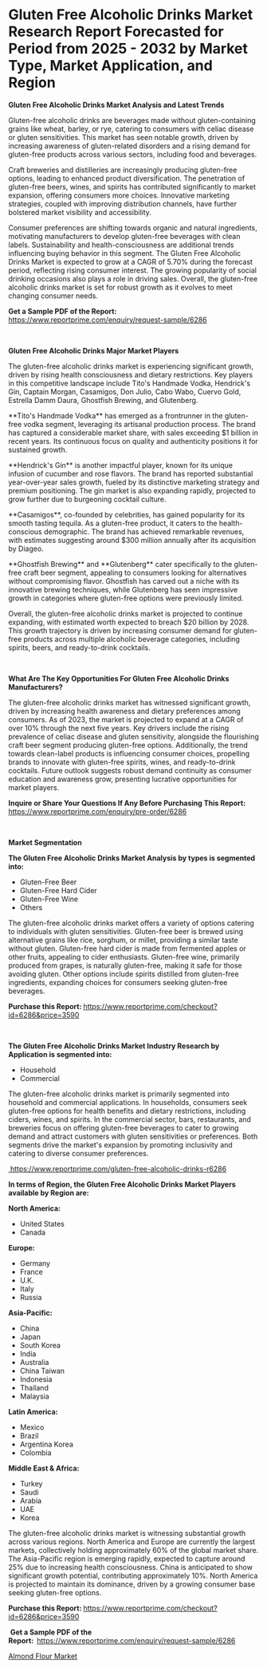 <p><h1>Gluten Free Alcoholic Drinks Market Research Report Forecasted for Period from 2025 -  2032 by Market Type, Market Application, and Region</h1></p><p><strong>Gluten Free Alcoholic Drinks Market Analysis and Latest Trends</strong></p>
<p><p>Gluten-free alcoholic drinks are beverages made without gluten-containing grains like wheat, barley, or rye, catering to consumers with celiac disease or gluten sensitivities. This market has seen notable growth, driven by increasing awareness of gluten-related disorders and a rising demand for gluten-free products across various sectors, including food and beverages. </p><p>Craft breweries and distilleries are increasingly producing gluten-free options, leading to enhanced product diversification. The penetration of gluten-free beers, wines, and spirits has contributed significantly to market expansion, offering consumers more choices. Innovative marketing strategies, coupled with improving distribution channels, have further bolstered market visibility and accessibility.</p><p>Consumer preferences are shifting towards organic and natural ingredients, motivating manufacturers to develop gluten-free beverages with clean labels. Sustainability and health-consciousness are additional trends influencing buying behavior in this segment. The Gluten Free Alcoholic Drinks Market is expected to grow at a CAGR of 5.70% during the forecast period, reflecting rising consumer interest. The growing popularity of social drinking occasions also plays a role in driving sales. Overall, the gluten-free alcoholic drinks market is set for robust growth as it evolves to meet changing consumer needs.</p></p>
<p><strong>Get a Sample PDF of the Report:&nbsp;</strong> <a href="https://www.reportprime.com/enquiry/request-sample/6286?utm_campaign=2723&utm_medium=2&utm_source=Github&utm_content=ia&utm_term=19032025&utm_id=gluten-free-alcoholic-drinks">https://www.reportprime.com/enquiry/request-sample/6286</a></p>
<p>&nbsp;</p>
<p><strong>Gluten Free Alcoholic Drinks Major Market Players</strong></p>
<p><p>The gluten-free alcoholic drinks market is experiencing significant growth, driven by rising health consciousness and dietary restrictions. Key players in this competitive landscape include Tito's Handmade Vodka, Hendrick's Gin, Captain Morgan, Casamigos, Don Julio, Cabo Wabo, Cuervo Gold, Estrella Damm Daura, Ghostfish Brewing, and Glutenberg.</p><p>**Tito's Handmade Vodka** has emerged as a frontrunner in the gluten-free vodka segment, leveraging its artisanal production process. The brand has captured a considerable market share, with sales exceeding $1 billion in recent years. Its continuous focus on quality and authenticity positions it for sustained growth.</p><p>**Hendrick's Gin** is another impactful player, known for its unique infusion of cucumber and rose flavors. The brand has reported substantial year-over-year sales growth, fueled by its distinctive marketing strategy and premium positioning. The gin market is also expanding rapidly, projected to grow further due to burgeoning cocktail culture.</p><p>**Casamigos**, co-founded by celebrities, has gained popularity for its smooth tasting tequila. As a gluten-free product, it caters to the health-conscious demographic. The brand has achieved remarkable revenues, with estimates suggesting around $300 million annually after its acquisition by Diageo.</p><p>**Ghostfish Brewing** and **Glutenberg** cater specifically to the gluten-free craft beer segment, appealing to consumers looking for alternatives without compromising flavor. Ghostfish has carved out a niche with its innovative brewing techniques, while Glutenberg has seen impressive growth in categories where gluten-free options were previously limited.</p><p>Overall, the gluten-free alcoholic drinks market is projected to continue expanding, with estimated worth expected to breach $20 billion by 2028. This growth trajectory is driven by increasing consumer demand for gluten-free products across multiple alcoholic beverage categories, including spirits, beers, and ready-to-drink cocktails.</p></p>
<p>&nbsp;</p>
<p><strong>What Are The Key Opportunities For Gluten Free Alcoholic Drinks Manufacturers?</strong></p>
<p><p>The gluten-free alcoholic drinks market has witnessed significant growth, driven by increasing health awareness and dietary preferences among consumers. As of 2023, the market is projected to expand at a CAGR of over 10% through the next five years. Key drivers include the rising prevalence of celiac disease and gluten sensitivity, alongside the flourishing craft beer segment producing gluten-free options. Additionally, the trend towards clean-label products is influencing consumer choices, propelling brands to innovate with gluten-free spirits, wines, and ready-to-drink cocktails. Future outlook suggests robust demand continuity as consumer education and awareness grow, presenting lucrative opportunities for market players.</p></p>
<p><strong>Inquire or Share Your Questions If Any Before Purchasing This Report:</strong> <a href="https://www.reportprime.com/enquiry/pre-order/6286?utm_campaign=2723&utm_medium=2&utm_source=Github&utm_content=ia&utm_term=19032025&utm_id=gluten-free-alcoholic-drinks">https://www.reportprime.com/enquiry/pre-order/6286</a></p>
<p>&nbsp;</p>
<p><strong>Market Segmentation</strong></p>
<p><strong>The Gluten Free Alcoholic Drinks Market Analysis by types is segmented into:</strong></p>
<p><ul><li>Gluten-Free Beer</li><li>Gluten-Free Hard Cider</li><li>Gluten-Free Wine</li><li>Others</li></ul></p>
<p><p>The gluten-free alcoholic drinks market offers a variety of options catering to individuals with gluten sensitivities. Gluten-free beer is brewed using alternative grains like rice, sorghum, or millet, providing a similar taste without gluten. Gluten-free hard cider is made from fermented apples or other fruits, appealing to cider enthusiasts. Gluten-free wine, primarily produced from grapes, is naturally gluten-free, making it safe for those avoiding gluten. Other options include spirits distilled from gluten-free ingredients, expanding choices for consumers seeking gluten-free beverages.</p></p>
<p><strong>Purchase this Report:&nbsp;</strong><a href="https://www.reportprime.com/checkout?id=6286&price=3590&utm_campaign=2723&utm_medium=2&utm_source=Github&utm_content=ia&utm_term=19032025&utm_id=gluten-free-alcoholic-drinks">https://www.reportprime.com/checkout?id=6286&price=3590</a></p>
<p>&nbsp;</p>
<p><strong>The Gluten Free Alcoholic Drinks Market Industry Research by Application is segmented into:</strong></p>
<p><ul><li>Household</li><li>Commercial</li></ul></p>
<p><p>The gluten-free alcoholic drinks market is primarily segmented into household and commercial applications. In households, consumers seek gluten-free options for health benefits and dietary restrictions, including ciders, wines, and spirits. In the commercial sector, bars, restaurants, and breweries focus on offering gluten-free beverages to cater to growing demand and attract customers with gluten sensitivities or preferences. Both segments drive the market's expansion by promoting inclusivity and catering to diverse consumer preferences.</p></p>
<p><a href="https://www.reportprime.com/gluten-free-alcoholic-drinks-r6286?utm_campaign=2723&utm_medium=2&utm_source=Github&utm_content=ia&utm_term=19032025&utm_id=gluten-free-alcoholic-drinks">&nbsp;https://www.reportprime.com/gluten-free-alcoholic-drinks-r6286</a></p>
<p><strong>In terms of Region, the Gluten Free Alcoholic Drinks Market Players available by Region are:</strong></p>
<p>
    <p> <strong> North America: </strong>
        <ul>
            <li>United States</li>
            <li>Canada</li>
        </ul>
        </p> 
    <p> <strong> Europe: </strong>
        <ul>
            <li>Germany</li>
            <li>France</li>
            <li>U.K.</li>
            <li>Italy</li>
            <li>Russia</li>
        </ul>
        </p> 
    <p> <strong> Asia-Pacific: </strong>
        <ul>
            <li>China</li>
            <li>Japan</li>
            <li>South Korea</li>
            <li>India</li>
            <li>Australia</li>
            <li>China Taiwan</li>
            <li>Indonesia</li>
            <li>Thailand</li>
            <li>Malaysia</li>
        </ul>
        </p> 
    <p> <strong> Latin America: </strong>
        <ul>
            <li>Mexico</li>
            <li>Brazil</li>
            <li>Argentina Korea</li>
            <li>Colombia</li>
        </ul>
        </p> 
    <p> <strong> Middle East & Africa: </strong>
        <ul>
            <li>Turkey</li>
            <li>Saudi</li>
            <li>Arabia</li>
            <li>UAE</li>
            <li>Korea</li>
        </ul>
    </p>
    </p>
<p><p>The gluten-free alcoholic drinks market is witnessing substantial growth across various regions. North America and Europe are currently the largest markets, collectively holding approximately 60% of the global market share. The Asia-Pacific region is emerging rapidly, expected to capture around 25% due to increasing health consciousness. China is anticipated to show significant growth potential, contributing approximately 10%. North America is projected to maintain its dominance, driven by a growing consumer base seeking gluten-free options.</p></p>
<p><strong>Purchase this Report: </strong><a href="https://www.reportprime.com/checkout?id=6286&price=3590&utm_campaign=2723&utm_medium=2&utm_source=Github&utm_content=ia&utm_term=19032025&utm_id=gluten-free-alcoholic-drinks">https://www.reportprime.com/checkout?id=6286&price=3590</a></p>
<p>&nbsp;<strong>Get a Sample PDF of the Report:&nbsp;&nbsp;</strong><a href="https://www.reportprime.com/enquiry/request-sample/6286?utm_campaign=2723&utm_medium=2&utm_source=Github&utm_content=ia&utm_term=19032025&utm_id=gluten-free-alcoholic-drinks">https://www.reportprime.com/enquiry/request-sample/6286</a></p>
<p><strong></strong></p>
<p><p><a href="https://github.com/WashimHussain441/Market-Research-Report-List-2/blob/main/almond-flour-market.md?utm_campaign=2723&utm_medium=2&utm_source=Github&utm_content=ia&utm_term=19032025&utm_id=gluten-free-alcoholic-drinks">Almond Flour Market</a></p></p>